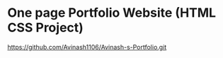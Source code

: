 
# One page Portfolio Website (HTML CSS Project)
https://github.com/Avinash1106/Avinash-s-Portfolio.git
  


